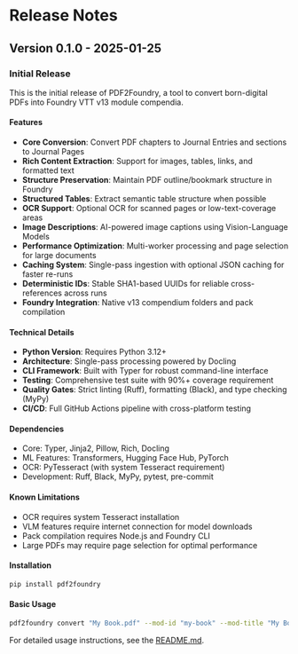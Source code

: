 # Release Notes

## Version 0.1.0 - 2025-01-25

### Initial Release

This is the initial release of PDF2Foundry, a tool to convert born-digital PDFs into Foundry VTT v13 module compendia.

#### Features

- **Core Conversion**: Convert PDF chapters to Journal Entries and sections to Journal Pages
- **Rich Content Extraction**: Support for images, tables, links, and formatted text
- **Structure Preservation**: Maintain PDF outline/bookmark structure in Foundry
- **Structured Tables**: Extract semantic table structure when possible
- **OCR Support**: Optional OCR for scanned pages or low-text-coverage areas
- **Image Descriptions**: AI-powered image captions using Vision-Language Models
- **Performance Optimization**: Multi-worker processing and page selection for large documents
- **Caching System**: Single-pass ingestion with optional JSON caching for faster re-runs
- **Deterministic IDs**: Stable SHA1-based UUIDs for reliable cross-references across runs
- **Foundry Integration**: Native v13 compendium folders and pack compilation

#### Technical Details

- **Python Version**: Requires Python 3.12+
- **Architecture**: Single-pass processing powered by Docling
- **CLI Framework**: Built with Typer for robust command-line interface
- **Testing**: Comprehensive test suite with 90%+ coverage requirement
- **Quality Gates**: Strict linting (Ruff), formatting (Black), and type checking (MyPy)
- **CI/CD**: Full GitHub Actions pipeline with cross-platform testing

#### Dependencies

- Core: Typer, Jinja2, Pillow, Rich, Docling
- ML Features: Transformers, Hugging Face Hub, PyTorch
- OCR: PyTesseract (with system Tesseract requirement)
- Development: Ruff, Black, MyPy, pytest, pre-commit

#### Known Limitations

- OCR requires system Tesseract installation
- VLM features require internet connection for model downloads
- Pack compilation requires Node.js and Foundry CLI
- Large PDFs may require page selection for optimal performance

#### Installation

```bash
pip install pdf2foundry
```

#### Basic Usage

```bash
pdf2foundry convert "My Book.pdf" --mod-id "my-book" --mod-title "My Book"
```

For detailed usage instructions, see the [README.md](README.md).
